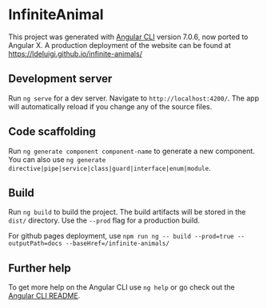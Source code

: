 # InfiniteAnimal

This project was generated with [Angular CLI](https://github.com/angular/angular-cli) version 7.0.6, now ported to Angular X.
A production deployment of the website can be found at https://ldeluigi.github.io/infinite-animals/

## Development server

Run `ng serve` for a dev server. Navigate to `http://localhost:4200/`. The app will automatically reload if you change any of the source files.

## Code scaffolding

Run `ng generate component component-name` to generate a new component. You can also use `ng generate directive|pipe|service|class|guard|interface|enum|module`.

## Build

Run `ng build` to build the project. The build artifacts will be stored in the `dist/` directory. Use the `--prod` flag for a production build.

For github pages deployment, use `npm run ng -- build --prod=true --outputPath=docs --baseHref=/infinite-animals/`

## Further help

To get more help on the Angular CLI use `ng help` or go check out the [Angular CLI README](https://github.com/angular/angular-cli/blob/master/README.md).
